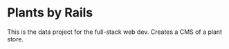 # Plants by Rails

This is the data project for the full-stack web dev. Creates a CMS of a plant store.
